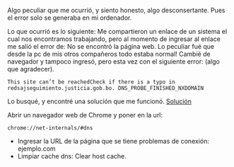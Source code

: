 Algo peculiar que me ocurrió, y siento honesto, algo desconsertante.
Pues el error solo se generaba en mi ordenador. 

Lo que ocurrió es lo siguiente: Me compartieron un enlace de un sistema
el cual nos encontramos trabajando, pero al momento de ingresar al enlace
me salió el error de: No se encontró la página web. Lo peculiar fué que
desde la pc de mis otros compañeros todo estaba normal! Cambié de navegador
y tampoco ingresó, pero esta vez con el siguiente error: (algo que agradecer).

    This site can’t be reachedCheck if there is a typo in redsajseguimiento.justicia.gob.bo. DNS_PROBE_FINISHED_NXDOMAIN

Lo busqué, y encontré una solución que me funcionó. [Solución](https://www.hostinger.es/tutoriales/error-dns_probe_finished_nxdomain?ppc_campaign=google_search_generic_hosting_all&bidkw=defaultkeyword&lo=9077352&gad_source=1&gclid=CjwKCAjwrIixBhBbEiwACEqDJVEN_Y2q1H3oGMzZr8lTLzu8bBX-zbf1reKTwI6C0wpx6ub0YhJrSRoCWHgQAvD_BwE#Cache_del_navegador)

Abrir un navegador web de Chrome y poner en la url: 

    chrome://net-internals/#dns

* Ingresar la URL de la página que se tiene problemas de conexión: ejemplo.com
* Limpiar cache dns: Clear host cache.
